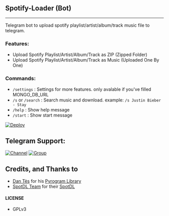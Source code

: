 ## Spotify-Loader (Bot)
---

Telegram bot to upload spotify playlist/artist/album/track music file to telegram.

### Features:

- Upload Spotify Playlist/Artist/Album/Track as ZIP (Zipped Folder)
- Upload Spotify Playlist/Artist/Album/Track as Music (Uploaded One By One)

### Commands:

- `/settings` : Settings for more features. only avalable if you've filled MONGO_DB_URL
- `/s` or `/search` : Search music and download. example: `/s Justin Bieber - Stay`
- `/help` : Show help message 
- `/start` : Show start message 


[![Deploy](https://www.herokucdn.com/deploy/button.svg)](https://heroku.com/deploy?template=https://github.com/sholoomail/SpotiLoader)

## Telegram Support:

[![Channel](https://img.shields.io/badge/TG-Channel-30302f?style=flat&logo=telegram)](https://t.me/xTeamBots)
[![Group](https://img.shields.io/badge/TG-Group-30302f?style=flat&logo=telegram)](https://t.me/xTeamBotsSupport)

## Credits, and Thanks to

* [Dan Tès](https://t.me/haskell) for his [Pyrogram Library](https://github.com/pyrogram/pyrogram)
* [SpotDL Team](https://github.com/spotDL) for their [SpotDL](https://github.com/spotDL/spotify-downloader)

#### LICENSE
- GPLv3
